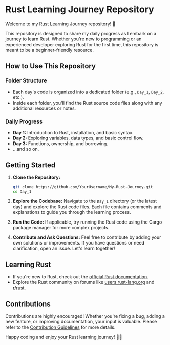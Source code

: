 # Rust Learning Journey Repository

Welcome to my Rust Learning Journey repository! 🚀

This repository is designed to share my daily progress as I embark on a journey to learn Rust. Whether you're new to programming or an experienced developer exploring Rust for the first time, this repository is meant to be a beginner-friendly resource.

## How to Use This Repository

### Folder Structure

- Each day's code is organized into a dedicated folder (e.g., `Day_1`, `Day_2`, etc.).
- Inside each folder, you'll find the Rust source code files along with any additional resources or notes.

### Daily Progress

- **Day 1:** Introduction to Rust, installation, and basic syntax.
- **Day 2:** Exploring variables, data types, and basic control flow.
- **Day 3:** Functions, ownership, and borrowing.
- ...and so on.

## Getting Started

1. **Clone the Repository:**

   ```bash
   git clone https://github.com/YourUsername/My-Rust-Journey.git
   cd Day_1
   ```

2. **Explore the Codebase:**
   Navigate to the `Day_1` directory (or the latest day) and explore the Rust code files. Each file contains comments and explanations to guide you through the learning process.

3. **Run the Code:**
   If applicable, try running the Rust code using the Cargo package manager for more complex projects.

4. **Contribute and Ask Questions:**
   Feel free to contribute by adding your own solutions or improvements. If you have questions or need clarification, open an issue. Let's learn together!

## Learning Rust

- If you're new to Rust, check out the [official Rust documentation](https://www.rust-lang.org/learn).
- Explore the Rust community on forums like [users.rust-lang.org](https://users.rust-lang.org/) and [r/rust](https://www.reddit.com/r/rust/).

## Contributions

Contributions are highly encouraged! Whether you're fixing a bug, adding a new feature, or improving documentation, your input is valuable. Please refer to the [Contribution Guidelines](CONTRIBUTING.md) for more details.

Happy coding and enjoy your Rust learning journey! 🦀✨
